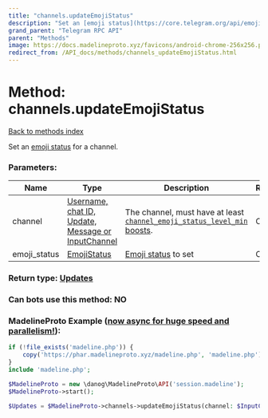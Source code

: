 ```yaml
---
title: "channels.updateEmojiStatus"
description: "Set an [emoji status](https://core.telegram.org/api/emoji-status) for a channel."
grand_parent: "Telegram RPC API"
parent: "Methods"
image: https://docs.madelineproto.xyz/favicons/android-chrome-256x256.png
redirect_from: /API_docs/methods/channels_updateEmojiStatus.html
---
```

# Method: channels.updateEmojiStatus
[Back to methods index](index.html)



Set an [emoji status](https://core.telegram.org/api/emoji-status) for a channel.

### Parameters:

| Name     |    Type       | Description | Required |
|----------|---------------|-------------|----------|
|channel|[Username, chat ID, Update, Message or InputChannel](/API_docs/types/InputChannel.html) | The channel, must have at least [`channel_emoji_status_level_min` boosts](https://core.telegram.org/api/config#channel-emoji-status-level-min). | Optional|
|emoji\_status|[EmojiStatus](/API_docs/types/EmojiStatus.html) | [Emoji status](https://core.telegram.org/api/emoji-status) to set | Optional|


### Return type: [Updates](/API_docs/types/Updates.html)

### Can bots use this method: **NO**


### MadelineProto Example ([now async for huge speed and parallelism!](https://docs.madelineproto.xyz/docs/ASYNC.html)):


```php
if (!file_exists('madeline.php')) {
    copy('https://phar.madelineproto.xyz/madeline.php', 'madeline.php');
}
include 'madeline.php';

$MadelineProto = new \danog\MadelineProto\API('session.madeline');
$MadelineProto->start();

$Updates = $MadelineProto->channels->updateEmojiStatus(channel: $InputChannel, emoji_status: $EmojiStatus, );
```


